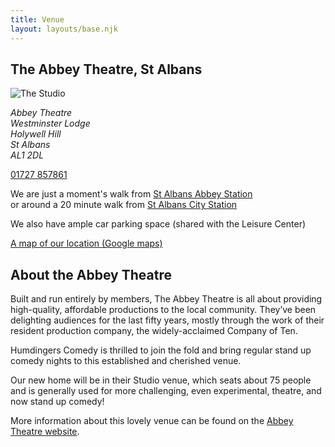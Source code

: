 ```yaml
---
title: Venue
layout: layouts/base.njk
---
```


## The Abbey Theatre, St Albans

![The Studio](/images/studio-1.jpg)

<address>
Abbey Theatre<br/>
Westminster Lodge<br/>
Holywell Hill<br/>
St Albans<br/>
AL1 2DL<br/>
</address>

<p><a href="tel:01727 857861">01727 857861</a></p>

We are just a moment's walk from <a href="https://goo.gl/maps/HiMKdP5nokQ2" target="_BLANK" real="noopener">St Albans Abbey Station</a><br />
or around a 20 minute walk from <a href="https://goo.gl/maps/XaNTQoiFA2F2" target="_BLANK" real="noopener">St Albans City Station</a>

We also have ample car parking space (shared with the Leisure Center)

<a href="https://goo.gl/maps/7jkgsJFZF1D2" class="btn" target="_BLANK" real="noopener">A map of our location (Google maps)</a>


## About the Abbey Theatre

Built and run entirely by members, The Abbey Theatre is all about providing high-quality, affordable productions to the local community.  They’ve been delighting audiences for the last fifty years, mostly through the work of their resident production company, the widely-acclaimed Company of Ten.

Humdingers Comedy is thrilled to join the fold and bring regular stand up comedy nights to this established and cherished venue.

Our new home will be in their Studio venue, which seats about 75 people and is generally used for more challenging, even experimental, theatre, and now stand up comedy!

More information about this lovely venue can be found on the [Abbey Theatre website](https://www.abbeytheatre.org.uk/).
